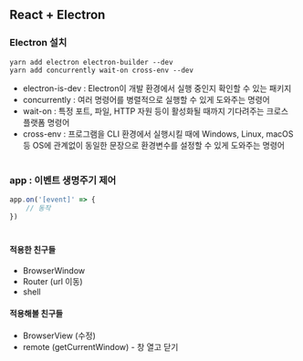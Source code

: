 ## React + Electron

### Electron 설치
```
yarn add electron electron-builder --dev
yarn add concurrently wait-on cross-env --dev
```

- electron-is-dev : Electron이 개발 환경에서 실행 중인지 확인할 수 있는 패키지
- concurrently : 여러 명령어를 병렬적으로 실행할 수 있게 도와주는 명령어
- wait-on : 특정 포트, 파일, HTTP 자원 등이 활성화될 때까지 기다려주는 크로스 플랫폼 명령어
- cross-env : 프로그램을 CLI 환경에서 실행시킬 때에 Windows, Linux, macOS 등 OS에 관계없이 동일한 문장으로 환경변수를 설정할 수 있게 도와주는 명령어

#

### app : 이벤트 생명주기 제어
```javascript
app.on('[event]' => {
    // 동작
})
```
#
#### 적용한 친구들
- BrowserWindow
- Router (url 이동)
- shell

#### 적용해볼 친구들
- BrowserView (수정)
- remote (getCurrentWindow) - 창 열고 닫기